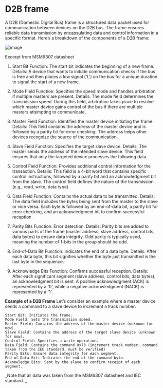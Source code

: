 # D2B frame
A D2B (Domestic Digital Bus) frame is a structured data packet used for communication between devices on the D2B bus. The frame ensures reliable data transmission by encapsulating data and control information in a specific format. Here’s a breakdown of the components of a D2B frame:

![image](https://github.com/user-attachments/assets/7b20704e-6605-4a23-8d67-e0cc11ed4354)

Excerpt from MSM6307 datasheet

1. Start Bit
    Function: The start bit indicates the beginning of a new frame.
    Details: A device that wants to initiate communication checks if the bus is free and then places a low signal ('L') on the bus for a unique duration to signal the start of a new frame.

2. Mode Field
    Function: Specifies the speed mode and handles arbitration if multiple masters are present.
    Details: The mode field determines the transmission speed. During this field, arbitration takes place to resolve which master device gains control of the bus if there are multiple masters attempting to communicate.

3. Master Field
    Function: Identifies the master device initiating the frame.
    Details: This field contains the address of the master device and is followed by a parity bit for error checking. The address helps other devices recognize the source of the communication.

4. Slave Field
    Function: Specifies the target slave device.
    Details: The master sends the address of the intended slave device. This field ensures that only the targeted device processes the following data.

5. Control Field
    Function: Provides additional control information for the transaction.
    Details: This field is a 4-bit word that contains specific control instructions, followed by a parity bit and an acknowledgment bit from the slave. The control field defines the nature of the transmission (e.g., read, write, data type).

6. Data Field
    Function: Contains the actual data to be transmitted.
    Details: The data field includes the bytes being sent from the master to the slave or vice versa. Each byte is followed by an end-of-data bit, a parity bit for error checking, and an acknowledgment bit to confirm successful reception.

7. Parity Bits
    Function: Error detection.
    Details: Parity bits are added to various parts of the frame (master address, slave address, control bits, data bytes) to ensure data integrity. Odd parity is typically used, meaning the number of 1-bits in the group should be odd.

8. End-of-Data Bit
    Function: Indicates the end of a data byte.
    Details: After each data byte, this bit signifies whether the byte just transmitted is the last byte in the sequence.

9. Acknowledge Bits
    Function: Confirms successful reception.
    Details: After each significant segment (slave address, control bits, data bytes), an acknowledgment bit is sent. A positive acknowledgment (ACK) is represented by a '0', while a negative acknowledgment (NACK) is represented by a '1'.

**Example of a D2B Frame**
Let’s consider an example where a master device sends a command to a slave device to increment a track number:

    Start Bit: Initiates the frame.
    Mode Field: Sets the transmission speed.
    Master Field: Contains the address of the master device (unknown for now).
    Slave Field: Contains the address of the target slave device (unknown for now).
    Control Field: Specifies a write operation.
    Data Field: Contains the command 0x73 (increment track number; command taken from the IEC standard, must be verified)
    Parity Bits: Ensure data integrity for each segment.
    End-of-Data Bit: Indicates the end of the command byte.
    Acknowledge Bits: Sent by the slave to confirm receipt of each segment.

_Note that all data was taken from the MSM6307 datasheet and IEC standard. _
